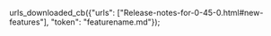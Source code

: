 urls_downloaded_cb({"urls": ["Release-notes-for-0-45-0.html#new-features"], "token": "featurename.md"});
